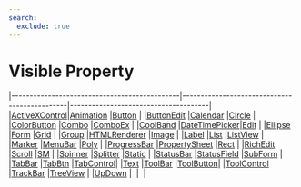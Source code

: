 ```yaml
---
search:
  exclude: true
---
```


<h1 class="heading"><span class="name">Visible Property</span></h1>

|----------------------------------------------|----------------------------------------------|--------------------------------------|
|[ActiveXControl](../objects/activexcontrol.md)|[Animation](../objects/animation.md)          |[Button](../objects/button.md)        |
|[ButtonEdit](../objects/buttonedit.md)        |[Calendar](../objects/calendar.md)            |[Circle](../objects/circle.md)        |
|[ColorButton](../objects/colorbutton.md)      |[Combo](../objects/combo.md)                  |[ComboEx](../objects/comboex.md)      |
|[CoolBand](../objects/coolband.md)            |[DateTimePicker](../objects/datetimepicker.md)|[Edit](../objects/edit.md)            |
|[Ellipse](../objects/ellipse.md)              |[Form](../objects/form.md)                    |[Grid](../objects/grid.md)            |
|[Group](../objects/group.md)                  |[HTMLRenderer](../objects/htmlrenderer.md)    |[Image](../objects/image.md)          |
|[Label](../objects/label.md)                  |[List](../objects/list.md)                    |[ListView](../objects/listview.md)    |
|[Marker](../objects/marker.md)                |[MenuBar](../objects/menubar.md)              |[Poly](../objects/poly.md)            |
|[ProgressBar](../objects/progressbar.md)      |[PropertySheet](../objects/propertysheet.md)  |[Rect](../objects/rect.md)            |
|[RichEdit](../objects/richedit.md)            |[Scroll](../objects/scroll.md)                |[SM](../objects/sm.md)                |
|[Spinner](../objects/spinner.md)              |[Splitter](../objects/splitter.md)            |[Static](../objects/static.md)        |
|[StatusBar](../objects/statusbar.md)          |[StatusField](../objects/statusfield.md)      |[SubForm](../objects/subform.md)      |
|[TabBar](../objects/tabbar.md)                |[TabBtn](../objects/tabbtn.md)                |[TabControl](../objects/tabcontrol.md)|
|[Text](../objects/text.md)                    |[ToolBar](../objects/toolbar.md)              |[ToolButton](../objects/toolbutton.md)|
|[ToolControl](../objects/toolcontrol.md)      |[TrackBar](../objects/trackbar.md)            |[TreeView](../objects/treeview.md)    |
|[UpDown](../objects/updown.md)                |&nbsp;                                        |&nbsp;                                |
